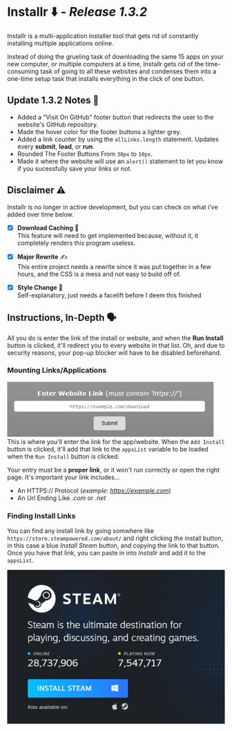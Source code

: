 # **Installr** ⬇️ - *Release 1.3.2*
Installr is a multi-application installer tool that gets rid of constantly installing multiple applications online.

Instead of doing the grueling task of downloading the same 15 apps on your new computer, or multiple computers at a time, Installr gets rid of the time-consuming task of going to all these websites and condenses them into a one-time setup task that installs everything in the click of one button.

## **Update 1.3.2 Notes** 📝
- Added a "Visit On GitHub" footer button that redirects the user to the website's GitHub repository.
- Made the hover color for the footer buttons a lighter grey.
- Added a link counter by using the ``allLinks.length`` statement. Updates every **submit**, **load**, or **run**.
- Rounded The Footer Buttons From ``30px`` to ``10px``.
- Made it where the website will use an ``alert()`` statement to let you know if you sucessfully save your links or not.

## **Disclaimer ⚠️**
Installr is no longer in active development, but you can check on what i've added over time below.
- [x] **Download Caching** 💾 \
This feature will need to get implemented because, without it, it completely renders this program useless.

- [x] **Major Rewrite** ✍️ \
This entire project needs a rewrite since it was put together in a few hours, and the CSS is a mess and not easy to build off of.

- [x] **Style Change** 🦋 \
Self-explanatory, just needs a facelift before I deem this finished

## **Instructions, In-Depth 🗣️**
All you do is enter the link of the install or website, and when the **Run Install** button is clicked, it'll redirect you to every website in that list. Oh, and due to security reasons, your pop-up blocker will have to be disabled beforehand.

### **Mounting Links/Applications**
![example!](images/example1.png) \
This is where you'll enter the link for the app/website. When the ``Add Install`` button is clicked, it'll add that link to the ```appsList``` variable to be loaded when the ``Run Install`` button is clicked.

Your entry must be a **proper link**, or it won't run correctly or open the right page. It's important your link includes...
* An HTTPS:// Protocol (*example: https://example.com*)
* An Url Ending Like *.com* or *.net*

### **Finding Install Links**
You can find any install link by going somwhere like ``https://store.steampowered.com/about/`` and right clicking the install button, in this case a blue *Install Steam* button, and copying the link to that button. Once you have that link, you can paste in into *Installr* and add it to the ``appsList``.

![example2](images/example2.png)